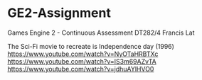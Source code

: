 # GE2-Assignment
Games Engine 2 - Continuous Assessment 
DT282/4 Francis Lat

The Sci-Fi movie to recreate is Independence day (1996)
https://www.youtube.com/watch?v=NyOTaHRBTXc
https://www.youtube.com/watch?v=IS3m69AZvTA
https://www.youtube.com/watch?v=jdhuAYlHVO0
